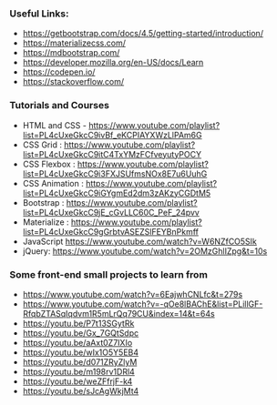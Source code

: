### Useful Links:
- https://getbootstrap.com/docs/4.5/getting-started/introduction/
- https://materializecss.com/
- https://mdbootstrap.com/
- https://developer.mozilla.org/en-US/docs/Learn
- https://codepen.io/
- https://stackoverflow.com/

### Tutorials and Courses
- HTML and CSS - https://www.youtube.com/playlist?list=PL4cUxeGkcC9ivBf_eKCPIAYXWzLlPAm6G
- CSS Grid : https://www.youtube.com/playlist?list=PL4cUxeGkcC9itC4TxYMzFCfveyutyPOCY
- CSS Flexbox : https://www.youtube.com/playlist?list=PL4cUxeGkcC9i3FXJSUfmsNOx8E7u6UuhG
- CSS Animation : https://www.youtube.com/playlist?list=PL4cUxeGkcC9iGYgmEd2dm3zAKzyCGDtM5
- Bootstrap : https://www.youtube.com/playlist?list=PL4cUxeGkcC9jE_cGvLLC60C_PeF_24pvv
- Materialize : https://www.youtube.com/playlist?list=PL4cUxeGkcC9gGrbtvASEZSlFEYBnPkmff
- JavaScript
	https://www.youtube.com/watch?v=W6NZfCO5SIk
- jQuery:
	https://www.youtube.com/watch?v=2OMzGhlIZpg&t=10s

### Some front-end small projects to learn from 
- https://www.youtube.com/watch?v=6EajwhCNLfc&t=279s
- https://www.youtube.com/watch?v=-qOe8lBAChE&list=PLillGF-RfqbZTASqIqdvm1R5mLrQq79CU&index=14&t=64s
- https://youtu.be/P7t13SGytRk
- https://youtu.be/Gx_7GQtSdpc
- https://youtu.be/aAxt0Z7IXIo
- https://youtu.be/wIx1O5Y5EB4
- https://youtu.be/d071ZRyZlyM
- https://youtu.be/m198rv1DRl4
- https://youtu.be/weZFfrjF-k4
- https://youtu.be/sJcAgWkjMt4
